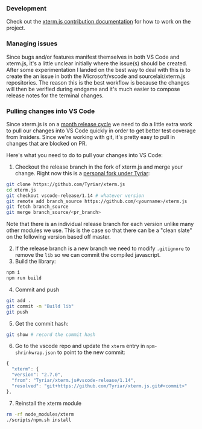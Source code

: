 ### Development

Check out the [xterm.js contribution documentation](https://github.com/sourcelair/xterm.js#development-and-contribution) for how to work on the project.

### Managing issues

Since bugs and/or features manifest themselves in both VS Code and xterm.js, it's a little unclear initially where the issue(s) should be created. After some experimentation I landed on the best way to deal with this is to create the an issue in both the Microsoft/vscode and sourcelair/xterm.js repositories. The reason this is the best workflow is because the changes will then be verified during endgame and it's much easier to compose release notes for the terminal changes.

### Pulling changes into VS Code

Since xterm.js is on a [month release cycle](https://github.com/sourcelair/xterm.js#releases) we need to do a little extra work to pull our changes into VS Code quickly in order to get better test coverage from Insiders. Since we're working with git, it's pretty easy to pull in changes that are blocked on PR.

Here's what you need to do to pull your changes into VS Code:

1. Checkout the release branch in the fork of xterm.js and merge your change. Right now this is a [personal fork under Tyriar](https://github.com/Tyriar/xterm.js):

  ```bash
  git clone https://github.com/Tyriar/xterm.js
  cd xterm.js
  git checkout vscode-release/1.14 # whatever version
  git remote add branch_source https://github.com/<yourname>/xterm.js
  git fetch branch_source
  git merge branch_source/<pr_branch>
  ```

  Note that there is an individual release branch for each version unlike many other modules we use. This is the case so that there can be a "clean slate" on the following version based off master.

2. If the release branch is a new branch we need to modify `.gitignore` to remove the `lib` so we can commit the compiled javascript.
3. Build the library:

  ```bash
  npm i
  npm run build
  ```

4. Commit and push

  ```bash
  git add .
  git commit -m "Build lib"
  git push
  ```

5. Get the commit hash:

  ```bash
  git show # record the commit hash
  ```

6. Go to the vscode repo and update the `xterm` entry in `npm-shrinkwrap.json` to point to the new commit:

  ```js
  {
    "xterm": {
    "version": "2.7.0",
    "from": "Tyriar/xterm.js#vscode-release/1.14",
    "resolved": "git+https://github.com/Tyriar/xterm.js.git#<commit>"
  },
  ```
7. Reinstall the xterm module

  ```bash
  rm -rf node_modules/xterm
  ./scripts/npm.sh install
  ```